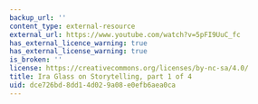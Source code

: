 ```yaml
---
backup_url: ''
content_type: external-resource
external_url: https://www.youtube.com/watch?v=5pFI9UuC_fc
has_external_licence_warning: true
has_external_license_warning: true
is_broken: ''
license: https://creativecommons.org/licenses/by-nc-sa/4.0/
title: Ira Glass on Storytelling, part 1 of 4
uid: dce726bd-8dd1-4d02-9a08-e0efb6aea0ca
---
```

